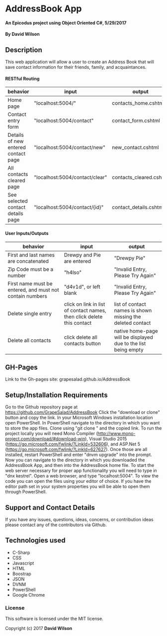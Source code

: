 # AddressBook App

#### An Epicodus project using Object Oriented C#, 5/29/2017

#### **By David Wilson**

## Description

This web application will allow a user to create an Address Book that will save contact information for their friends, family, and acquaintances.

#### RESTful Routing
| behavior | input | output |
|---|---|---|
| Home page | "localhost:5004/" | contacts_home.cshtml |
| Contact entry form | "localhost:5004/contact" | contact_form.cshtml |
| Details of new entered contact page | "localhost:5004/contact/new" | new_contact.cshtml |
| All contacts cleared page | "localhost:5004/contact/clear" | contacts_cleared.cshtml |
| See selected contact details page | "localhost:5004/contact/{id}" | contact_details.cshtml |

#### User Inputs/Outputs
| behavior | input | output |
|---|---|---|
| First and last names are concatenated | Drewpy and Pie are entered | "Drewpy Pie" |
| Zip Code must be a number | "h4lso" | "Invalid Entry, Please Try Again" |
| First name must be entered, and must not contain numbers | "d4v1d", or left blank | "Invalid Entry, Please Try Again" |
| Delete single entry | click on link in list of contact names, then click delete this contact | list of contact names is shown missing the deleted contact |
| Delete all contacts | click delete all contacts button | native home-page will be displayed due to the list being empty |

## GH-Pages
Link to the Gh-pages site:
grapesalad.github.io/AddressBook

## Setup/Installation Requirements

Go to the Github repository page at https://github.com/GrapeSalad/AddressBook
Click the "download or clone" button and copy the link.
In your Microsoft Windows installation location open PowerShell.
In PowerShell navigate to the directory in which you want to store the app files.
Clone using "git clone " and the copied link.
To run the project locally you will need Mono Compiler (http://www.mono-project.com/download/#download-win), Visual Studio 2015 (https://go.microsoft.com/fwlink/?LinkId=532606), and ASP.Net 5 (https://go.microsoft.com/fwlink/?LinkId=627627).
Once those are all installed, restart PowerShell and enter "dnvm upgrade" into the prompt.
Now you can navigate to the directory in which you downloaded the AddressBook App, and then into the AddressBook home file.
To start the web server necessary for proper app functionality you will need to type in "dnx kestrel".
Open a web browser, and type "localhost:5004".
To view the code you can open the files using your editor of choice.
If you have the editor path set in your system properties you will be able to open them through PowerShell.

## Support and Contact Details

If you have any issues, questions, ideas, concerns, or contribution ideas please contact any of the contributors via Github.

## Technologies used

* C-Sharp
* CSS
* Javascript
* HTML
* Boostrap
* JSON
* DVNM
* PowerShell
* Google Chrome

### License

This software is licensed under the MIT license.

Copyright (c) 2017 **David Wilson**
